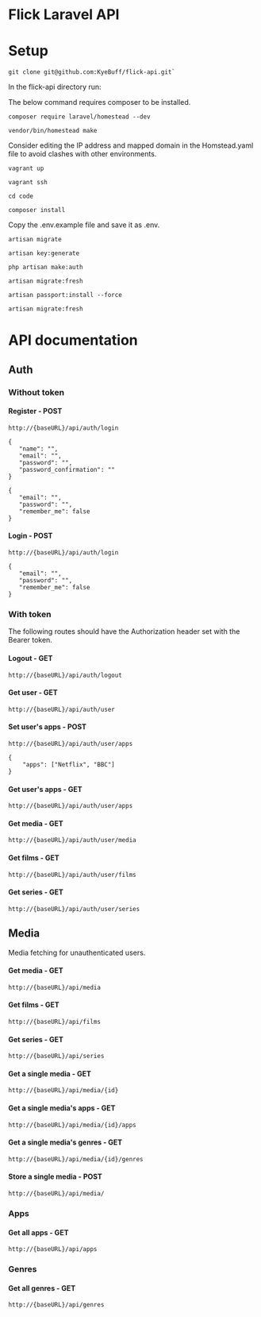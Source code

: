 # Flick Laravel API

# Setup
```
git clone git@github.com:KyeBuff/flick-api.git`
```

In the flick-api directory run:

The below command requires composer to be installed.
```
composer require laravel/homestead --dev
```
```
vendor/bin/homestead make
```

Consider editing the IP address and mapped domain in the Homstead.yaml file to avoid clashes with other environments.

```
vagrant up
```

```
vagrant ssh
```

```
cd code
```

```
composer install
```

Copy the .env.example file and save it as .env.

```
artisan migrate
```

```
artisan key:generate
```

```
php artisan make:auth 
```

```
artisan migrate:fresh
```

```
artisan passport:install --force
```

```
artisan migrate:fresh
```

# API documentation

## Auth

### Without token

#### Register - POST

```
http://{baseURL}/api/auth/login
```

```
{
   "name": "",
   "email": "",
   "password": "",
   "password_confirmation": ""
}
```

```
{
   "email": "",
   "password": "",
   "remember_me": false
}
```

#### Login - POST


```
http://{baseURL}/api/auth/login
```

```
{
   "email": "",
   "password": "",
   "remember_me": false
}
```

### With token

The following routes should have the Authorization header set with the Bearer token.

#### Logout - GET

```
http://{baseURL}/api/auth/logout
```

#### Get user - GET

```
http://{baseURL}/api/auth/user
```

#### Set user's apps - POST

```
http://{baseURL}/api/auth/user/apps
```

```
{
	"apps": ["Netflix", "BBC"]
}
```

#### Get user's apps - GET

```
http://{baseURL}/api/auth/user/apps
```

#### Get media - GET

```
http://{baseURL}/api/auth/user/media
```

#### Get films - GET

```
http://{baseURL}/api/auth/user/films
```

#### Get series - GET 

```
http://{baseURL}/api/auth/user/series
```

## Media

Media fetching for unauthenticated users.

#### Get media - GET

```
http://{baseURL}/api/media
```

#### Get films - GET

```
http://{baseURL}/api/films
```

#### Get series - GET 

```
http://{baseURL}/api/series
```

#### Get a single media - GET 

```
http://{baseURL}/api/media/{id}
```

#### Get a single media's apps - GET 

```
http://{baseURL}/api/media/{id}/apps
```

#### Get a single media's genres - GET 

```
http://{baseURL}/api/media/{id}/genres
```

#### Store a single media - POST

```
http://{baseURL}/api/media/
```

### Apps

#### Get all apps - GET 

```
http://{baseURL}/api/apps
```

### Genres

#### Get all genres - GET 

```
http://{baseURL}/api/genres
```